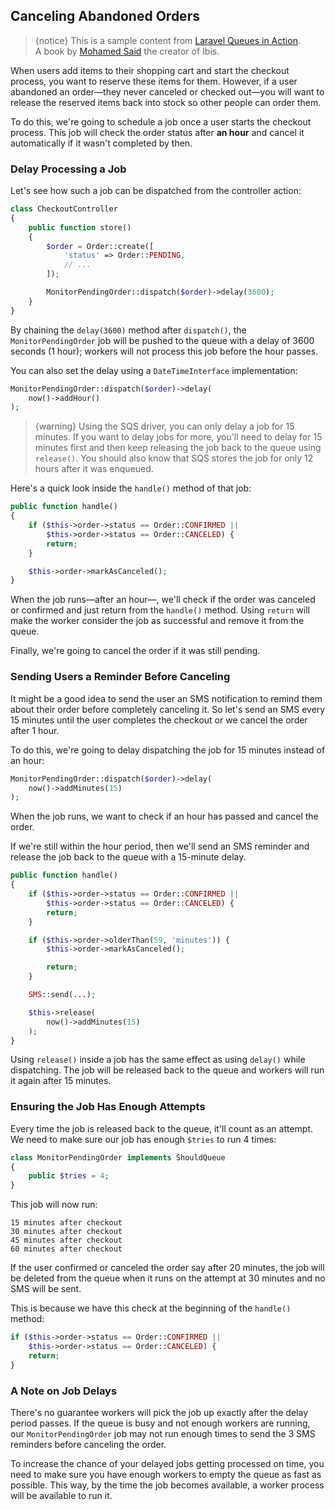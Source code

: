 ## Canceling Abandoned Orders

>{notice} This is a&nbsp;sample content from [Laravel Queues in Action](https://learn-laravel-queues.com/). A&nbsp;book by [Mohamed Said](https://twitter.com/themsaid) the creator of Ibis.

When users add items to their shopping cart and start the checkout process, you want to reserve these items for them. However, if a&nbsp;user abandoned an order—they never canceled or checked out—you will want to release the reserved items back into stock so other people can order them.

To do this, we're going to schedule a&nbsp;job once a&nbsp;user starts the checkout process. This job will check the order status after **an hour** and cancel it automatically if it wasn't completed by then.

### Delay Processing a&nbsp;Job

Let's see how such a&nbsp;job can be dispatched from the controller action:


```php
class CheckoutController
{
    public function store()
    {
        $order = Order::create([
            'status' => Order::PENDING,
            // ...
        ]);

        MonitorPendingOrder::dispatch($order)->delay(3600);
    }
}
```

By chaining the `delay(3600)` method after `dispatch()`, the `MonitorPendingOrder` job will be pushed to the queue with a&nbsp;delay of 3600 seconds (1 hour); workers will not process this job before the hour passes.

You can also set the delay using a&nbsp;`DateTimeInterface` implementation:

```php
MonitorPendingOrder::dispatch($order)->delay(
    now()->addHour()
);
```

>{warning} Using the SQS driver, you can only delay a&nbsp;job for 15 minutes. If you want to delay jobs for more, you'll need to delay for 15 minutes first and then keep releasing the job back to the queue using `release()`. You should also know that SQS stores the job for only 12 hours after it was enqueued.

Here's a&nbsp;quick look inside the `handle()` method of that job:

```php
public function handle()
{
    if ($this->order->status == Order::CONFIRMED ||
        $this->order->status == Order::CANCELED) {
        return;
    }

    $this->order->markAsCanceled();
}
```

When the job runs—after an hour—, we'll check if the order was canceled or confirmed and just return from the `handle()` method. Using `return` will make the worker consider the job as successful and remove it from the queue.

Finally, we're going to cancel the order if it was still pending.

### Sending Users a&nbsp;Reminder Before Canceling

It might be a&nbsp;good idea to send the user an SMS notification to remind them about their order before completely canceling it. So let's send an SMS every 15 minutes until the user completes the checkout or we cancel the order after 1 hour.

To do this, we're going to delay dispatching the job for 15 minutes instead of an hour:

```php
MonitorPendingOrder::dispatch($order)->delay(
    now()->addMinutes(15)
);
```

When the job runs, we want to check if an hour has passed and cancel the order.

If we're still within the hour period, then we'll send an SMS reminder and release the job back to the queue with a&nbsp;15-minute delay.


```php
public function handle()
{
    if ($this->order->status == Order::CONFIRMED ||
        $this->order->status == Order::CANCELED) {
        return;
    }

    if ($this->order->olderThan(59, 'minutes')) {
        $this->order->markAsCanceled();

        return;
    }

    SMS::send(...);

    $this->release(
        now()->addMinutes(15)
    );
}
```

Using `release()` inside a&nbsp;job has the same effect as using `delay()` while dispatching. The job will be released back to the queue and workers will run it again after 15 minutes.

### Ensuring the Job Has Enough Attempts

Every time the job is released back to the queue, it'll count as an attempt. We need to make sure our job has enough `$tries` to run 4 times:

```php
class MonitorPendingOrder implements ShouldQueue
{
    public $tries = 4;
}
```

This job will now run:

```
15 minutes after checkout
30 minutes after checkout
45 minutes after checkout
60 minutes after checkout
```

If the user confirmed or canceled the order say after 20 minutes, the job will be deleted from the queue when it runs on the attempt at 30 minutes and no SMS will be sent.

This is because we have this check at the beginning of the `handle()` method:

```php
if ($this->order->status == Order::CONFIRMED ||
    $this->order->status == Order::CANCELED) {
    return;
}
```

### A&nbsp;Note on Job Delays

There's no guarantee workers will pick the job up exactly after the delay period passes. If the queue is busy and not enough workers are running, our `MonitorPendingOrder` job may not run enough times to send the 3 SMS reminders before canceling the order.

To increase the chance of your delayed jobs getting processed on time, you need to make sure you have enough workers to empty the queue as fast as possible. This way, by the time the job becomes available, a&nbsp;worker process will be available to run it.
